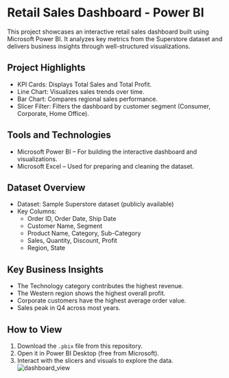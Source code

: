 # Retail Sales Dashboard - Power BI

This project showcases an interactive retail sales dashboard built using Microsoft Power BI. It analyzes key metrics from the Superstore dataset and delivers business insights through well-structured visualizations.

## Project Highlights
- KPI Cards: Displays Total Sales and Total Profit.
- Line Chart: Visualizes sales trends over time.
- Bar Chart: Compares regional sales performance.
- Slicer Filter: Filters the dashboard by customer segment (Consumer, Corporate, Home Office).

## Tools and Technologies
- Microsoft Power BI – For building the interactive dashboard and visualizations.
- Microsoft Excel – Used for preparing and cleaning the dataset.

## Dataset Overview
- Dataset: Sample Superstore dataset (publicly available)
- Key Columns:
  - Order ID, Order Date, Ship Date
  - Customer Name, Segment
  - Product Name, Category, Sub-Category
  - Sales, Quantity, Discount, Profit
  - Region, State

## Key Business Insights
- The Technology category contributes the highest revenue.
- The Western region shows the highest overall profit.
- Corporate customers have the highest average order value.
- Sales peak in Q4 across most years.

## How to View
1. Download the `.pbix` file from this repository.
2. Open it in Power BI Desktop (free from Microsoft).
3. Interact with the slicers and visuals to explore the data.
![dashboard_view](https://github.com/user-attachments/assets/093d4c6d-9fc6-43bd-9213-475bd49ccbd1)



